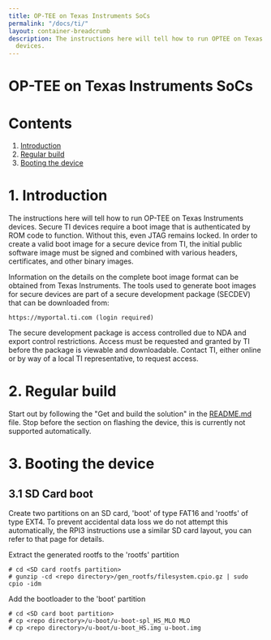 ```yaml
---
title: OP-TEE on Texas Instruments SoCs
permalink: "/docs/ti/"
layout: container-breadcrumb
description: The instructions here will tell how to run OPTEE on Texas Instruments
  devices.
---
```


# OP-TEE on Texas Instruments SoCs

# Contents
1. [Introduction](#1-introduction)
2. [Regular build](#2-regular-build)
3. [Booting the device](#3-booting-the-device)

# 1. Introduction
The instructions here will tell how to run OP-TEE on Texas Instruments
devices. Secure TI devices require a boot image that is authenticated by ROM
code to function. Without this, even JTAG remains locked. In order to create
a valid boot image for a secure device from TI, the initial public software
image must be signed and combined with various headers, certificates, and
other binary images.

Information on the details on the complete boot image format can be obtained
from Texas Instruments. The tools used to generate boot images for secure
devices are part of a secure development package (SECDEV) that can be
downloaded from:

	https://myportal.ti.com (login required)

The secure development package is access controlled due to NDA and export
control restrictions. Access must be requested and granted by TI before the
package is viewable and downloadable. Contact TI, either online or by way
of a local TI representative, to request access.

# 2. Regular build
Start out by following the "Get and build the solution" in the [README.md] file.
Stop before the section on flashing the device, this is currently not supported
automatically.

# 3. Booting the device

## 3.1 SD Card boot

Create two partitions on an SD card, 'boot' of type FAT16 and 'rootfs' of type
EXT4. To prevent accidental data loss we do not attempt this automatically, the
RPI3 instructions use a similar SD card layout, you can refer to that page for
details.

Extract the generated rootfs to the 'rootfs' partition
```
# cd <SD card rootfs partition>
# gunzip -cd <repo directory>/gen_rootfs/filesystem.cpio.gz | sudo cpio -idm
```

Add the bootloader to the 'boot' partition
```
# cd <SD card boot partition>
# cp <repo directory>/u-boot/u-boot-spl_HS_MLO MLO
# cp <repo directory>/u-boot/u-boot_HS.img u-boot.img
```

[README.md]: ../../build/
